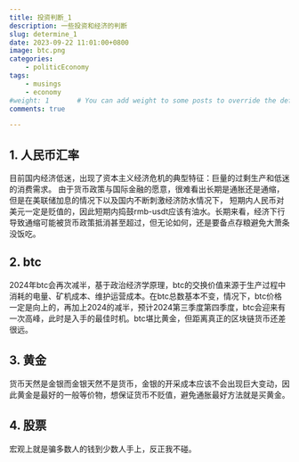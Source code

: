```yaml
---
title: 投资判断_1
description: 一些投资和经济的判断
slug: determine_1
date: 2023-09-22 11:01:00+0800
image: btc.png
categories:
    - politicEconomy
tags:
    - musings
    - economy
#weight: 1       # You can add weight to some posts to override the default sorting (date descending)
comments: true

--- 
```

## 1. 人民币汇率
目前国内经济低迷，出现了资本主义经济危机的典型特征：巨量的过剩生产和低迷的消费需求。
由于货币政策与国际金融的愿意，很难看出长期是通胀还是通缩，但是在美联储加息的情况下以及国内不断刺激经济防水情况下，
短期内人民币对美元一定是贬值的，因此短期内捣鼓rmb-usdt应该有油水。长期来看，经济下行导致通缩可能被货币政策抵消甚至超过，但无论如何，还是要备点存粮避免大萧条没饭吃。
## 2. btc
2024年btc会再次减半，基于政治经济学原理，btc的交换价值来源于生产过程中消耗的电量、矿机成本、维护运营成本。在btc总数基本不变，情况下，btc价格一定是向上的，再加上2024的减半，预计2024第三季度第四季度，btc会迎来有一次高峰，此时是入手的最佳时机。btc堪比黄金，但距离真正的区块链货币还差很远。
## 3. 黄金
货币天然是金银而金银天然不是货币，金银的开采成本应该不会出现巨大变动，因此黄金是最好的一般等价物，想保证货币不贬值，避免通胀最好方法就是买黄金。
## 4. 股票
宏观上就是骗多数人的钱到少数人手上，反正我不碰。


